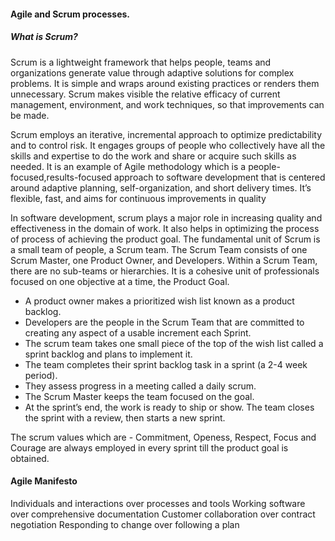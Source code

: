 #### Agile and Scrum processes.

##### What is Scrum?

Scrum is a lightweight framework that helps people, teams and organizations 
generate value through adaptive solutions for complex problems. It is simple 
and wraps around existing practices or renders them unnecessary. Scrum makes
visible the relative efficacy of current management, environment, and work 
techniques, so that improvements can be made.

Scrum employs an iterative, incremental approach to optimize predictability and to control risk. It engages groups of people who collectively have all the skills and expertise to do the work and share or acquire such skills as needed. 
It is an example of Agile methodology which is a people-focused,results-focused approach to software development that is centered around adaptive planning, self-organization, and short delivery times. It’s flexible, fast, and aims for continuous improvements in quality
 
In software development, scrum plays a major role in increasing quality and 
effectiveness in the domain of work. It also helps in optimizing the process of process of achieving the product goal. The fundamental unit of Scrum is a small team of people, a Scrum team. 
The Scrum Team consists of one Scrum Master, one Product Owner, and Developers. 
Within a Scrum Team, there are no sub-teams or hierarchies. It is a cohesive 
unit of professionals focused on one objective at a time, the Product Goal.

- A product owner makes a prioritized wish list known as a product backlog.
- Developers are the people in the Scrum Team that are committed to creating 
any aspect of a usable increment each Sprint.
- The scrum team takes one small piece of the top of the wish list called a 
sprint backlog and plans to implement it.
- The team completes their sprint backlog task in a sprint (a 2-4 week period). 
- They assess progress in a meeting called a daily scrum.
- The Scrum Master keeps the team focused on the goal.
- At the sprint’s end, the work is ready to ship or show. The team closes the 
sprint with a review, then starts a new sprint.

The scrum values which are - Commitment, Openess, Respect, Focus and Courage 
are always employed in every sprint till the product goal is obtained.

#### Agile Manifesto

Individuals and interactions over processes and tools
Working software over comprehensive documentation
Customer collaboration over contract negotiation
Responding to change over following a plan
